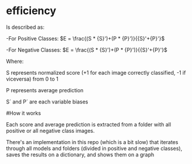 # efficiency
Is described as:

-For Positive Classes:
$E = \frac{(S * {S}')+(P * {P}')}{{S}'+{P}'}$

-For Negative Classes:
$E = \frac{(S * {S}')+(P * {P}')}{{S}'+{P}'}$

Where:

S represents normalized score (+1 for each image correctly classified, -1 if viceversa) from 0 to 1

P represents average prediction

S´ and P´ are each variable biases

#How it works

Each score and average prediction is extracted from a folder with all positive or all negative class images. 

There's an implementation in this repo (which is a bit slow) that iterates through all models and folders (divided in positive and negative classes), saves the results on a dictionary, and shows them on a graph
